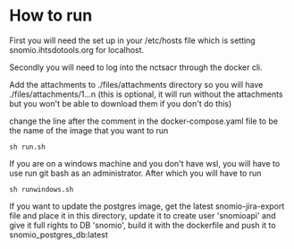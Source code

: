 # How to run

First you will need the set up in your /etc/hosts file which is setting snomio.ihtsdotools.org for localhost.

Secondly you will need to log into the nctsacr through the docker cli.

Add the attachments to ./files/attachments directory so you will have ./files/attachments/1...n (this is optional, it will run without the attachments but you won't be able to download them if you don't do this)

change the line after the comment in the docker-compose.yaml file to be the name of the image that you want to run

```
sh run.sh
```

If you are on a windows machine and you don't have wsl, you will have to use run git bash as an administrator. After which you will have to run

```
sh runwindows.sh
```

If you want to update the postgres image, get the latest snomio-jira-export file and place it in this directory, update it to create user 'snomioapi' and give it full rights to DB 'snomio', build it with the dockerfile and push it to snomio_postgres_db:latest